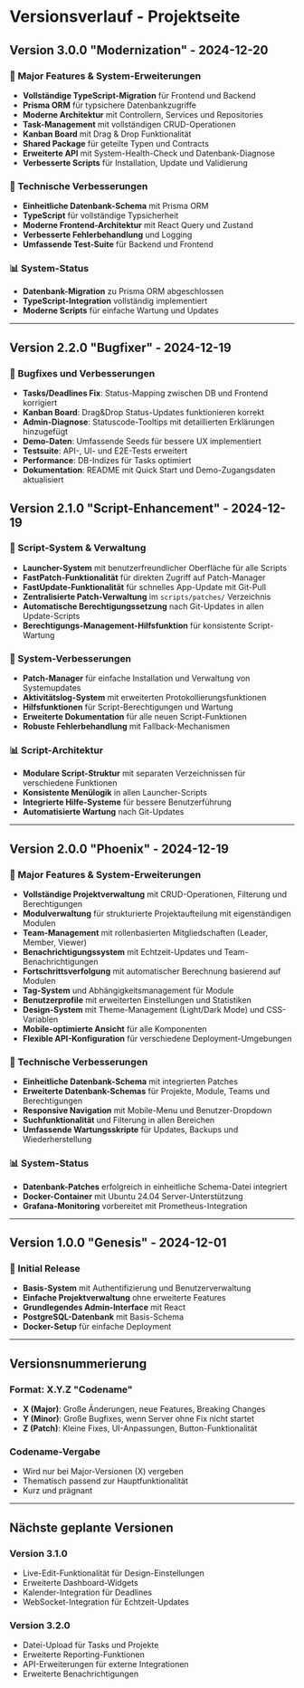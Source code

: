 # Versionsverlauf - Projektseite

## Version 3.0.0 "Modernization" - 2024-12-20

### 🚀 Major Features & System-Erweiterungen
- **Vollständige TypeScript-Migration** für Frontend und Backend
- **Prisma ORM** für typsichere Datenbankzugriffe
- **Moderne Architektur** mit Controllern, Services und Repositories
- **Task-Management** mit vollständigen CRUD-Operationen
- **Kanban Board** mit Drag & Drop Funktionalität
- **Shared Package** für geteilte Typen und Contracts
- **Erweiterte API** mit System-Health-Check und Datenbank-Diagnose
- **Verbesserte Scripts** für Installation, Update und Validierung

### 🔧 Technische Verbesserungen
- **Einheitliche Datenbank-Schema** mit Prisma ORM
- **TypeScript** für vollständige Typsicherheit
- **Moderne Frontend-Architektur** mit React Query und Zustand
- **Verbesserte Fehlerbehandlung** und Logging
- **Umfassende Test-Suite** für Backend und Frontend

### 📊 System-Status
- **Datenbank-Migration** zu Prisma ORM abgeschlossen
- **TypeScript-Integration** vollständig implementiert
- **Moderne Scripts** für einfache Wartung und Updates

---

## Version 2.2.0 "Bugfixer" - 2024-12-19

### 🐛 Bugfixes und Verbesserungen
- **Tasks/Deadlines Fix**: Status-Mapping zwischen DB und Frontend korrigiert
- **Kanban Board**: Drag&Drop Status-Updates funktionieren korrekt
- **Admin-Diagnose**: Statuscode-Tooltips mit detaillierten Erklärungen hinzugefügt
- **Demo-Daten**: Umfassende Seeds für bessere UX implementiert
- **Testsuite**: API-, UI- und E2E-Tests erweitert
- **Performance**: DB-Indizes für Tasks optimiert
- **Dokumentation**: README mit Quick Start und Demo-Zugangsdaten aktualisiert

## Version 2.1.0 "Script-Enhancement" - 2024-12-19

### 🚀 Script-System & Verwaltung
- **Launcher-System** mit benutzerfreundlicher Oberfläche für alle Scripts
- **FastPatch-Funktionalität** für direkten Zugriff auf Patch-Manager
- **FastUpdate-Funktionalität** für schnelles App-Update mit Git-Pull
- **Zentralisierte Patch-Verwaltung** im `scripts/patches/` Verzeichnis
- **Automatische Berechtigungssetzung** nach Git-Updates in allen Update-Scripts
- **Berechtigungs-Management-Hilfsfunktion** für konsistente Script-Wartung

### 🔧 System-Verbesserungen
- **Patch-Manager** für einfache Installation und Verwaltung von Systemupdates
- **Aktivitätslog-System** mit erweiterten Protokollierungsfunktionen
- **Hilfsfunktionen** für Script-Berechtigungen und Wartung
- **Erweiterte Dokumentation** für alle neuen Script-Funktionen
- **Robuste Fehlerbehandlung** mit Fallback-Mechanismen

### 📊 Script-Architektur
- **Modulare Script-Struktur** mit separaten Verzeichnissen für verschiedene Funktionen
- **Konsistente Menülogik** in allen Launcher-Scripts
- **Integrierte Hilfe-Systeme** für bessere Benutzerführung
- **Automatisierte Wartung** nach Git-Updates

---

## Version 2.0.0 "Phoenix" - 2024-12-19

### 🚀 Major Features & System-Erweiterungen
- **Vollständige Projektverwaltung** mit CRUD-Operationen, Filterung und Berechtigungen
- **Modulverwaltung** für strukturierte Projektaufteilung mit eigenständigen Modulen
- **Team-Management** mit rollenbasierten Mitgliedschaften (Leader, Member, Viewer)
- **Benachrichtigungssystem** mit Echtzeit-Updates und Team-Benachrichtigungen
- **Fortschrittsverfolgung** mit automatischer Berechnung basierend auf Modulen
- **Tag-System** und Abhängigkeitsmanagement für Module
- **Benutzerprofile** mit erweiterten Einstellungen und Statistiken
- **Design-System** mit Theme-Management (Light/Dark Mode) und CSS-Variablen
- **Mobile-optimierte Ansicht** für alle Komponenten
- **Flexible API-Konfiguration** für verschiedene Deployment-Umgebungen

### 🔧 Technische Verbesserungen
- **Einheitliche Datenbank-Schema** mit integrierten Patches
- **Erweiterte Datenbank-Schemas** für Projekte, Module, Teams und Berechtigungen
- **Responsive Navigation** mit Mobile-Menu und Benutzer-Dropdown
- **Suchfunktionalität** und Filterung in allen Bereichen
- **Umfassende Wartungsskripte** für Updates, Backups und Wiederherstellung

### 📊 System-Status
- **Datenbank-Patches** erfolgreich in einheitliche Schema-Datei integriert
- **Docker-Container** mit Ubuntu 24.04 Server-Unterstützung
- **Grafana-Monitoring** vorbereitet mit Prometheus-Integration

---

## Version 1.0.0 "Genesis" - 2024-12-01

### 🎯 Initial Release
- **Basis-System** mit Authentifizierung und Benutzerverwaltung
- **Einfache Projektverwaltung** ohne erweiterte Features
- **Grundlegendes Admin-Interface** mit React
- **PostgreSQL-Datenbank** mit Basis-Schema
- **Docker-Setup** für einfache Deployment

---

## Versionsnummerierung

### Format: X.Y.Z "Codename"
- **X (Major)**: Große Änderungen, neue Features, Breaking Changes
- **Y (Minor)**: Große Bugfixes, wenn Server ohne Fix nicht startet
- **Z (Patch)**: Kleine Fixes, UI-Anpassungen, Button-Funktionalität

### Codename-Vergabe
- Wird nur bei Major-Versionen (X) vergeben
- Thematisch passend zur Hauptfunktionalität
- Kurz und prägnant

---

## Nächste geplante Versionen

### Version 3.1.0
- Live-Edit-Funktionalität für Design-Einstellungen
- Erweiterte Dashboard-Widgets
- Kalender-Integration für Deadlines
- WebSocket-Integration für Echtzeit-Updates

### Version 3.2.0
- Datei-Upload für Tasks und Projekte
- Erweiterte Reporting-Funktionen
- API-Erweiterungen für externe Integrationen
- Erweiterte Benachrichtigungen
